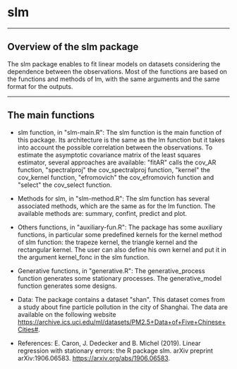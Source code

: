 # slm
---
Overview of the slm package
---

The slm package enables to fit linear models on datasets considering the dependence between the observations.
Most of the functions are based on the functions and methods of lm, with the same arguments and the same format for the outputs.

---
The main functions
---

* slm function, in "slm-main.R":
The slm function is the main function of this package. Its architecture is the same as the lm function
but it takes into account the possible correlation between the observations. To estimate the asymptotic covariance matrix of
the least squares estimator, several approaches are available: "fitAR" calls the
cov_AR function, "spectralproj" the cov_spectralproj function, "kernel" the cov_kernel function,
"efromovich" the cov_efromovich function and "select" the cov_select function.

* Methods for slm, in "slm-method.R":
The slm function has several associated methods, which are the same as for the lm function.
The available methods are: summary, confint, predict and plot.

* Others functions, in "auxiliary-fun.R":
The package has some auxiliary functions, in particular some predefined kernels for the kernel method of slm function: the
trapeze kernel, the triangle kernel and the rectangular kernel. The user can also define his own kernel and put it in the argument kernel_fonc in the slm function.

* Generative functions, in "generative.R":
The generative_process function generates some stationary processes.
The generative_model function generates some designs.

* Data:
The package contains a dataset "shan". This dataset comes from a study about fine particle pollution in the city of Shanghai. The data are available on the
following website https://archive.ics.uci.edu/ml/datasets/PM2.5+Data+of+Five+Chinese+Cities#.

* References:
E. Caron, J. Dedecker and B. Michel (2019). Linear regression with stationary errors: the R package slm. arXiv preprint arXiv:1906.06583.
https://arxiv.org/abs/1906.06583.
